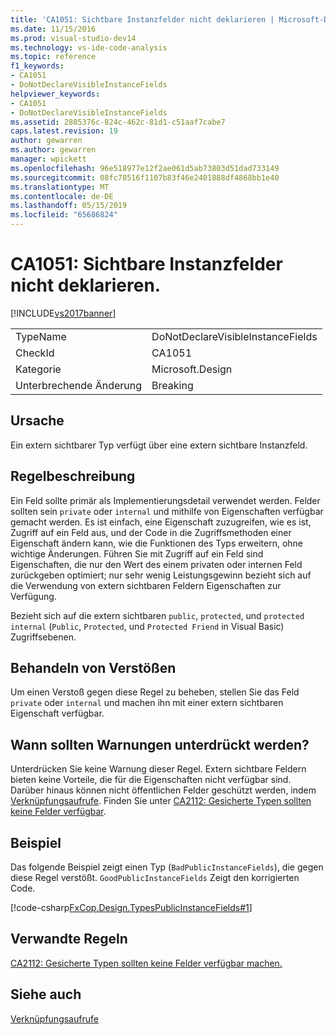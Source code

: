 ```yaml
---
title: 'CA1051: Sichtbare Instanzfelder nicht deklarieren | Microsoft-Dokumentation'
ms.date: 11/15/2016
ms.prod: visual-studio-dev14
ms.technology: vs-ide-code-analysis
ms.topic: reference
f1_keywords:
- CA1051
- DoNotDeclareVisibleInstanceFields
helpviewer_keywords:
- CA1051
- DoNotDeclareVisibleInstanceFields
ms.assetid: 2805376c-824c-462c-81d1-c51aaf7cabe7
caps.latest.revision: 19
author: gewarren
ms.author: gewarren
manager: wpickett
ms.openlocfilehash: 96e518977e12f2ae061d5ab73803d51dad733149
ms.sourcegitcommit: 08fc78516f1107b83f46e2401888df4868bb1e40
ms.translationtype: MT
ms.contentlocale: de-DE
ms.lasthandoff: 05/15/2019
ms.locfileid: "65686824"
---
```

# <a name="ca1051-do-not-declare-visible-instance-fields"></a>CA1051: Sichtbare Instanzfelder nicht deklarieren.
[!INCLUDE[vs2017banner](../includes/vs2017banner.md)]

|||
|-|-|
|TypeName|DoNotDeclareVisibleInstanceFields|
|CheckId|CA1051|
|Kategorie|Microsoft.Design|
|Unterbrechende Änderung|Breaking|

## <a name="cause"></a>Ursache
 Ein extern sichtbarer Typ verfügt über eine extern sichtbare Instanzfeld.

## <a name="rule-description"></a>Regelbeschreibung
 Ein Feld sollte primär als Implementierungsdetail verwendet werden. Felder sollten sein `private` oder `internal` und mithilfe von Eigenschaften verfügbar gemacht werden. Es ist einfach, eine Eigenschaft zuzugreifen, wie es ist, Zugriff auf ein Feld aus, und der Code in die Zugriffsmethoden einer Eigenschaft ändern kann, wie die Funktionen des Typs erweitern, ohne wichtige Änderungen. Führen Sie mit Zugriff auf ein Feld sind Eigenschaften, die nur den Wert des einem privaten oder internen Feld zurückgeben optimiert; nur sehr wenig Leistungsgewinn bezieht sich auf die Verwendung von extern sichtbaren Feldern Eigenschaften zur Verfügung.

 Bezieht sich auf die extern sichtbaren `public`, `protected`, und `protected internal` (`Public`, `Protected`, und `Protected Friend` in Visual Basic) Zugriffsebenen.

## <a name="how-to-fix-violations"></a>Behandeln von Verstößen
 Um einen Verstoß gegen diese Regel zu beheben, stellen Sie das Feld `private` oder `internal` und machen ihn mit einer extern sichtbaren Eigenschaft verfügbar.

## <a name="when-to-suppress-warnings"></a>Wann sollten Warnungen unterdrückt werden?
 Unterdrücken Sie keine Warnung dieser Regel. Extern sichtbare Feldern bieten keine Vorteile, die für die Eigenschaften nicht verfügbar sind. Darüber hinaus können nicht öffentlichen Felder geschützt werden, indem [Verknüpfungsaufrufe](https://msdn.microsoft.com/library/a33fd5f9-2de9-4653-a4f0-d9df25082c4d). Finden Sie unter [CA2112: Gesicherte Typen sollten keine Felder verfügbar](../code-quality/ca2112-secured-types-should-not-expose-fields.md).

## <a name="example"></a>Beispiel
 Das folgende Beispiel zeigt einen Typ (`BadPublicInstanceFields`), die gegen diese Regel verstößt. `GoodPublicInstanceFields` Zeigt den korrigierten Code.

 [!code-csharp[FxCop.Design.TypesPublicInstanceFields#1](../snippets/csharp/VS_Snippets_CodeAnalysis/FxCop.Design.TypesPublicInstanceFields/cs/FxCop.Design.TypesPublicInstanceFields.cs#1)]

## <a name="related-rules"></a>Verwandte Regeln
 [CA2112: Gesicherte Typen sollten keine Felder verfügbar machen.](../code-quality/ca2112-secured-types-should-not-expose-fields.md)

## <a name="see-also"></a>Siehe auch
 [Verknüpfungsaufrufe](https://msdn.microsoft.com/library/a33fd5f9-2de9-4653-a4f0-d9df25082c4d)
